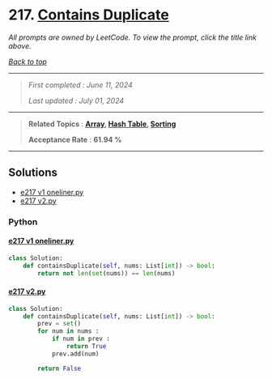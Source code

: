 # 217. [Contains Duplicate](<https://leetcode.com/problems/contains-duplicate>)

*All prompts are owned by LeetCode. To view the prompt, click the title link above.*

*[Back to top](<../README.md>)*

------

> *First completed : June 11, 2024*
>
> *Last updated : July 01, 2024*


------

> **Related Topics** : **[Array](<by_topic/Array.md>), [Hash Table](<by_topic/Hash Table.md>), [Sorting](<by_topic/Sorting.md>)**
>
> **Acceptance Rate** : **61.94 %**


------

## Solutions

- [e217 v1 oneliner.py](<../my-submissions/e217 v1 oneliner.py>)
- [e217 v2.py](<../my-submissions/e217 v2.py>)
### Python
#### [e217 v1 oneliner.py](<../my-submissions/e217 v1 oneliner.py>)
```Python
class Solution:
    def containsDuplicate(self, nums: List[int]) -> bool:
        return not len(set(nums)) == len(nums)
```

#### [e217 v2.py](<../my-submissions/e217 v2.py>)
```Python
class Solution:
    def containsDuplicate(self, nums: List[int]) -> bool:
        prev = set()
        for num in nums :
            if num in prev :
                return True
            prev.add(num)

        return False
```

